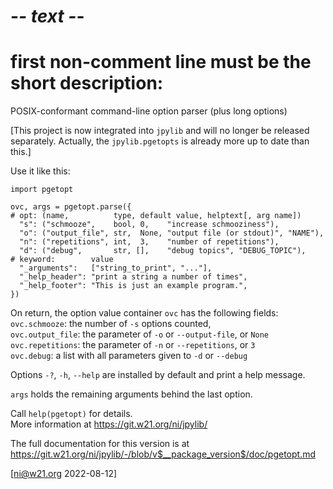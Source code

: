 # -*- text -*-
# first non-comment line must be the short description:
POSIX-conformant command-line option parser (plus long options)

[This project is now integrated into `jpylib` and will no longer be
released separately. Actually, the `jpylib.pgetopts` is already more
up to date than this.]

Use it like this:

    import pgetopt

    ovc, args = pgetopt.parse({
    # opt: (name,          type, default value, helptext[, arg name])
      "s": ("schmooze",    bool, 0,    "increase schmooziness"),
      "o": ("output_file", str,  None, "output file (or stdout)", "NAME"),
      "n": ("repetitions", int,  3,    "number of repetitions"),
      "d": ("debug",       str, [],    "debug topics", "DEBUG_TOPIC"),
    # keyword:        value
      "_arguments":   ["string_to_print", "..."],
      "_help_header": "print a string a number of times",
      "_help_footer": "This is just an example program.",
    })

On return, the option value container `ovc` has the following fields:  
    `ovc.schmooze`:    the number of `-s` options counted,  
    `ovc.output_file`: the parameter of `-o` or `--output-file`, or `None`  
    `ovc.repetitions`: the parameter of `-n` or `--repetitions`, or `3`  
    `ovc.debug`:       a list with all parameters given to `-d` or `--debug`  

Options `-?`, `-h`, `--help` are installed by default and print a
help message.

`args` holds the remaining arguments behind the last option.

Call `help(pgetopt)` for details.  
More information at <https://git.w21.org/ni/jpylib/>

The full documentation for this version is at
<https://git.w21.org/ni/jpylib/-/blob/v$__package_version$/doc/pgetopt.md>

[ni@w21.org 2022-08-12]
